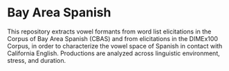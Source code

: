 # Bay Area Spanish

This repository extracts vowel formants from word list elicitations in the Corpus of Bay Area Spanish (CBAS) and from elicitations in the DIMEx100 Corpus, in order to characterize the vowel space of Spanish in contact with California English. Productions are analyzed across linguistic environment, stress, and duration. 
